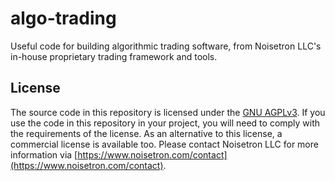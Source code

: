 # algo-trading
Useful code for building algorithmic trading software, from Noisetron LLC's in-house proprietary trading framework and tools. 

## License
The source code in this repository is licensed under the [GNU AGPLv3](https://github.com/noisetron/algo-trading/blob/main/LICENSE). If you use the code in this repository in your project, you will need to comply with the requirements of the license. As an alternative to this license, a commercial license is available too. Please contact Noisetron LLC for more information via [https://www.noisetron.com/contact](https://www.noisetron.com/contact). 
